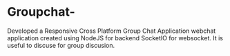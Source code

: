 # Groupchat-
Developed a Responsive Cross Platform Group Chat Application 
webchat application created using NodeJS for backend SocketIO for websocket.
It is useful to discuse for group discusion.
